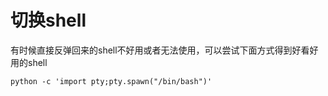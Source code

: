 # 切换shell
有时候直接反弹回来的shell不好用或者无法使用，可以尝试下面方式得到好看好用的shell
```
python -c 'import pty;pty.spawn("/bin/bash")'
```
